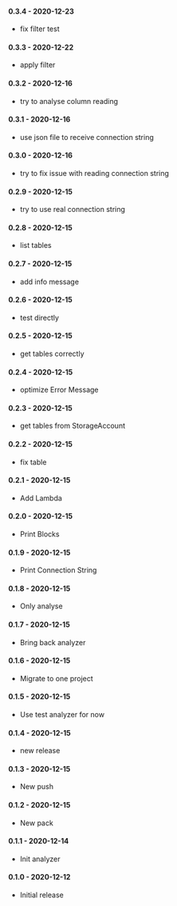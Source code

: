 #### 0.3.4 - 2020-12-23
* fix filter test
#### 0.3.3 - 2020-12-22
* apply filter
#### 0.3.2 - 2020-12-16
* try to analyse column reading
#### 0.3.1 - 2020-12-16
* use json file to receive connection string
#### 0.3.0 - 2020-12-16
* try to fix issue with reading connection string
#### 0.2.9 - 2020-12-15
* try to use real connection string
#### 0.2.8 - 2020-12-15
* list tables
#### 0.2.7 - 2020-12-15
* add info message
#### 0.2.6 - 2020-12-15
* test directly
#### 0.2.5 - 2020-12-15
* get tables correctly
#### 0.2.4 - 2020-12-15
* optimize Error Message
#### 0.2.3 - 2020-12-15
* get tables from StorageAccount
#### 0.2.2 - 2020-12-15
* fix table
#### 0.2.1 - 2020-12-15
* Add Lambda
#### 0.2.0 - 2020-12-15
* Print Blocks
#### 0.1.9 - 2020-12-15
* Print Connection String
#### 0.1.8 - 2020-12-15
* Only analyse
#### 0.1.7 - 2020-12-15
* Bring back analyzer
#### 0.1.6 - 2020-12-15
* Migrate to one project
#### 0.1.5 - 2020-12-15
* Use test analyzer for now
#### 0.1.4 - 2020-12-15
* new release
#### 0.1.3 - 2020-12-15
* New push
#### 0.1.2 - 2020-12-15
* New pack
#### 0.1.1 - 2020-12-14
* Init analyzer
#### 0.1.0 - 2020-12-12
* Initial release

